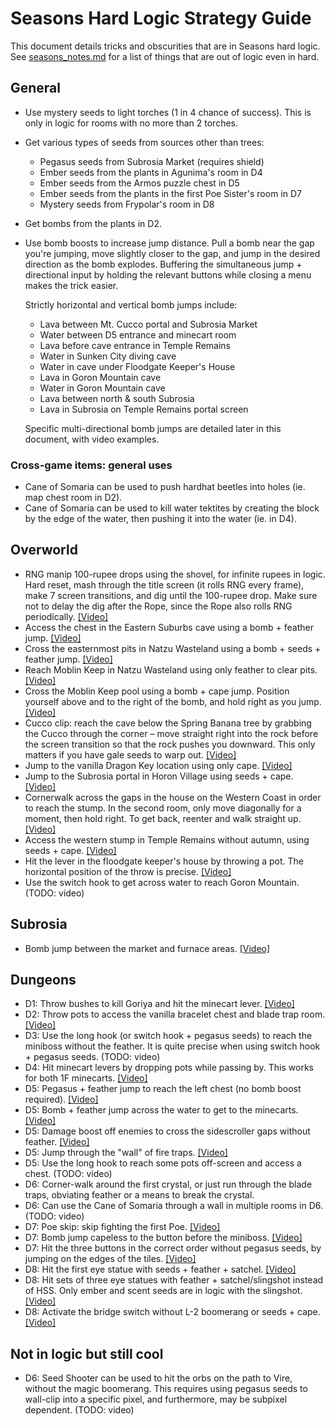 # Seasons Hard Logic Strategy Guide

This document details tricks and obscurities that are in Seasons hard logic.
See
[seasons_notes.md](https://github.com/jangler/oracles-randomizer/blob/doc/seasons_notes.md)
for a list of things that are out of logic even in hard.

## General

- Use mystery seeds to light torches (1 in 4 chance of success). This is only
  in logic for rooms with no more than 2 torches.
- Get various types of seeds from sources other than trees:
	- Pegasus seeds from Subrosia Market (requires shield)
	- Ember seeds from the plants in Agunima's room in D4
	- Ember seeds from the Armos puzzle chest in D5
	- Ember seeds from the plants in the first Poe Sister's room in D7
	- Mystery seeds from Frypolar's room in D8
- Get bombs from the plants in D2.
- Use bomb boosts to increase jump distance. Pull a bomb near the gap you're
  jumping, move slightly closer to the gap, and jump in the desired direction
  as the bomb explodes. Buffering the simultaneous jump + directional input by
  holding the relevant buttons while closing a menu makes the trick easier.

  Strictly horizontal and vertical bomb jumps include:
	- Lava between Mt. Cucco portal and Subrosia Market
	- Water between D5 entrance and minecart room
	- Lava before cave entrance in Temple Remains
	- Water in Sunken City diving cave
	- Water in cave under Floodgate Keeper's House
	- Lava in Goron Mountain cave
	- Water in Goron Mountain cave
	- Lava between north & south Subrosia
	- Lava in Subrosia on Temple Remains portal screen

  Specific multi-directional bomb jumps are detailed later in this document,
  with video examples.

### Cross-game items: general uses

- Cane of Somaria can be used to push hardhat beetles into holes (ie.
  map chest room in D2).
- Cane of Somaria can be used to kill water tektites by creating the
  block by the edge of the water, then pushing it into the water (ie. in D4).

## Overworld

- RNG manip 100-rupee drops using the shovel, for infinite rupees in logic.
  Hard reset, mash through the title screen (it rolls RNG every frame), make 7
  screen transitions, and dig until the 100-rupee drop. Make sure not to delay
  the dig after the Rope, since the Rope also rolls RNG periodically.
  [[Video]](https://imgur.com/NH4Vwbd)
- Access the chest in the Eastern Suburbs cave using a bomb + feather jump.
  [[Video]](https://imgur.com/pIL3Yqh)
- Cross the easternmost pits in Natzu Wasteland using a bomb + seeds + feather
  jump. [[Video]](https://imgur.com/9hT04QH)
- Reach Moblin Keep in Natzu Wasteland using only feather to clear pits.
  [[Video]](https://streamable.com/e9okj)
- Cross the Moblin Keep pool using a bomb + cape jump. Position yourself above
  and to the right of the bomb, and hold right as you jump.
  [[Video]](https://imgur.com/bYwxJjV)
- Cucco clip: reach the cave below the Spring Banana tree by grabbing the Cucco
  through the corner – move straight right into the rock before the screen
  transition so that the rock pushes you downward. This only matters if you
  have gale seeds to warp out.
  [[Video]](https://gfycat.com/negativeclumsyafricanfisheagle)
- Jump to the vanilla Dragon Key location using only cape.
  [[Video]](https://imgur.com/fILXdPC)
- Jump to the Subrosia portal in Horon Village using seeds + cape.
  [[Video]](https://imgur.com/elOp0hn)
- Cornerwalk across the gaps in the house on the Western Coast in order to
  reach the stump. In the second room, only move diagonally for a moment, then
  hold right. To get back, reenter and walk straight up.
  [[Video]](https://imgur.com/7Fi2LWy)
- Access the western stump in Temple Remains without autumn, using seeds +
  cape. [[Video]](https://imgur.com/SXQvM8b)
- Hit the lever in the floodgate keeper's house by throwing a pot. The
  horizontal position of the throw is precise.
  [[Video]](https://clips.twitch.tv/ExpensiveAbnegateMoonFUNgineer)
- Use the switch hook to get across water to reach Goron Mountain. (TODO: video)

## Subrosia

- Bomb jump between the market and furnace areas.
  [[Video]](https://imgur.com/YCQk2vr)

## Dungeons

- D1: Throw bushes to kill Goriya and hit the minecart lever.
  [[Video]](https://imgur.com/mrFmfkq)
- D2: Throw pots to access the vanilla bracelet chest and blade trap room.
  [[Video]](https://imgur.com/TwtKSWS)
- D3: Use the long hook (or switch hook + pegasus seeds) to reach the miniboss
  without the feather. It is quite precise when using switch hook + pegasus
  seeds. (TODO: video)
- D4: Hit minecart levers by dropping pots while passing by. This works for both
  1F minecarts.
  [[Video]](https://clips.twitch.tv/LaconicYawningPresidentFUNgineer)
- D5: Pegasus + feather jump to reach the left chest (no bomb boost required).
  [[Video]](https://clips.twitch.tv/CredulousTemperedMulePicoMause)
- D5: Bomb + feather jump across the water to get to the minecarts.
  [[Video]](https://imgur.com/iwOlNER)
- D5: Damage boost off enemies to cross the sidescroller gaps without feather.
  [[Video]](https://imgur.com/LO7HqWf)
- D5: Jump through the "wall" of fire traps.
  [[Video]](https://imgur.com/MV7RBH4)
- D5: Use the long hook to reach some pots off-screen and access a chest. (TODO:
  video)
- D6: Corner-walk around the first crystal, or just run through the blade traps,
  obviating feather or a means to break the crystal.
- D6: Can use the Cane of Somaria through a wall in multiple rooms in D6. (TODO:
  video)
- D7: Poe skip: skip fighting the first Poe.
  [[Video]](https://imgur.com/NC1AVV2)
- D7: Bomb jump capeless to the button before the miniboss.
  [[Video]](https://clips.twitch.tv/CloudyGoodReubenOneHand)
- D7: Hit the three buttons in the correct order without pegasus seeds, by
  jumping on the edges of the tiles.
  [[Video]](https://imgur.com/8PvpNlV)
- D8: Hit the first eye statue with seeds + feather + satchel.
  [[Video]](https://imgur.com/yJnKZ18)
- D8: Hit sets of three eye statues with feather + satchel/slingshot instead of
  HSS. Only ember and scent seeds are in logic with the slingshot.
  [[Video]](https://imgur.com/gFFV97x)
- D8: Activate the bridge switch without L-2 boomerang or seeds + cape.
  [[Video]](https://imgur.com/IpnfKtE)

## Not in logic but still cool

- D6: Seed Shooter can be used to hit the orbs on the path to Vire, without the
  magic boomerang. This requires using pegasus seeds to wall-clip into
  a specific pixel, and furthermore, may be subpixel dependent. (TODO: video)
